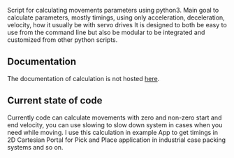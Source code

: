 
Script for calculating movements parameters using python3.
Main goal to calculate parameters, mostly timings, using only acceleration, deceleration, velocity, how it usually be with servo drives
It is designed to both be easy to use from the command line but also be modular to be integrated and customized from other python scripts.


## Documentation

The documentation of calculation is not hosted [here](https://127.0.0.1).

##  Current state of code
Currently code can calculate movements with zero and non-zero start and end velocity, you can use slowing to slow down system
in cases when you need while moving. 
I use this calculation in example App to get timings in 2D Cartesian Portal for Pick and Place application
in industrial case packing systems and so on.